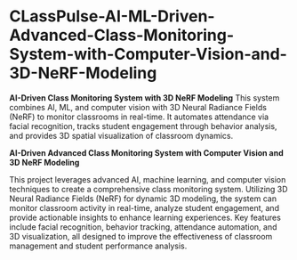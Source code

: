 # CLassPulse-AI-ML-Driven-Advanced-Class-Monitoring-System-with-Computer-Vision-and-3D-NeRF-Modeling
**AI-Driven Class Monitoring System with 3D NeRF Modeling**  This system combines AI, ML, and computer vision with 3D Neural Radiance Fields (NeRF) to monitor classrooms in real-time. It automates attendance via facial recognition, tracks student engagement through behavior analysis, and provides 3D spatial visualization of classroom dynamics. 


**AI-Driven Advanced Class Monitoring System with Computer Vision and 3D NeRF Modeling**

This project leverages advanced AI, machine learning, and computer vision techniques to create a comprehensive class monitoring system. Utilizing 3D Neural Radiance Fields (NeRF) for dynamic 3D modeling, the system can monitor classroom activity in real-time, analyze student engagement, and provide actionable insights to enhance learning experiences. Key features include facial recognition, behavior tracking, attendance automation, and 3D visualization, all designed to improve the effectiveness of classroom management and student performance analysis.
